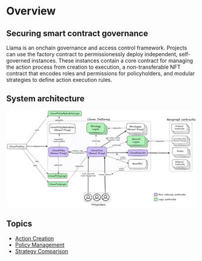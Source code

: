 # Overview

## Securing smart contract governance

Llama is an onchain governance and access control framework. Projects can use the factory contract to permissionessly deploy independent, self-governed instances. These instances contain a core contract for managing the action process from creation to execution, a non-transferable NFT contract that encodes roles and permissions for policyholders, and modular strategies to define action execution rules.

## System architecture

![Llama Overview](https://github.com/llamaxyz/llama/blob/main/diagrams/llama-overview.png)

## Topics

- [Action Creation](https://github.com/llamaxyz/llama/blob/main/docs/action-creation.md)
- [Policy Management](https://github.com/llamaxyz/llama/blob/main/docs/policy-management.md)
- [Strategy Comparison](https://github.com/llamaxyz/llama/blob/main/docs/strategy-comparison.md)


